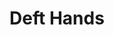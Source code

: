 ---
title: "Deft Hands"

feat:
  types: ["General"]
  benefit: |
    You get a +2 bonus on all _sleight of hand_ checks and _use rope_ checks.
---